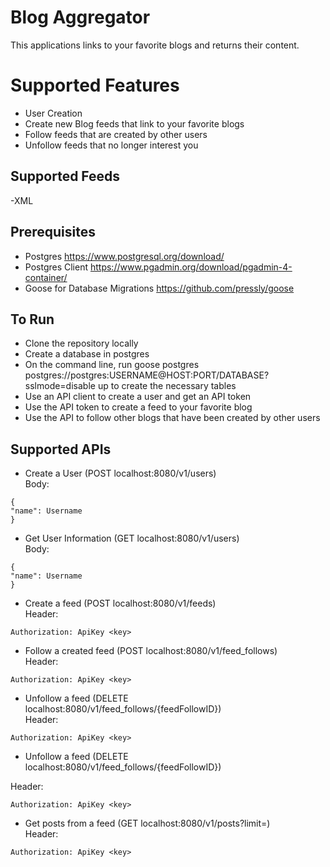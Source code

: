 # Blog Aggregator 

This applications links to your favorite blogs and returns their content.

# Supported Features
- User Creation
- Create new Blog feeds that link to your favorite blogs
- Follow feeds that are created by other users
- Unfollow feeds that no longer interest you

## Supported Feeds
-XML

## Prerequisites
- Postgres <https://www.postgresql.org/download/>
- Postgres Client <https://www.pgadmin.org/download/pgadmin-4-container/>
- Goose for Database Migrations <https://github.com/pressly/goose>

## To Run
- Clone the repository locally
- Create a database in postgres
- On the command line, run goose postgres postgres://postgres:USERNAME@HOST:PORT/DATABASE?sslmode=disable up to create the necessary tables
- Use an API client to create a user and get an API token
- Use the API token to create a feed to your favorite blog
- Use the API to follow other blogs that have been created by other users

## Supported APIs
- Create a User (POST localhost:8080/v1/users)  
Body:
```
{
"name": Username
}

```
- Get User Information (GET localhost:8080/v1/users)  
Body:
```
{
"name": Username
}

```

- Create a feed (POST localhost:8080/v1/feeds)  
Header:
```
Authorization: ApiKey <key>
```

- Follow a created feed (POST localhost:8080/v1/feed_follows)  
Header:
```
Authorization: ApiKey <key>
```

- Unfollow a feed (DELETE localhost:8080/v1/feed_follows/{feedFollowID})  
Header:
```
Authorization: ApiKey <key>
```

- Unfollow a feed (DELETE localhost:8080/v1/feed_follows/{feedFollowID})  

Header:
```
Authorization: ApiKey <key>
```

- Get posts from a feed (GET localhost:8080/v1/posts?limit=)  
Header:
```
Authorization: ApiKey <key>
```


